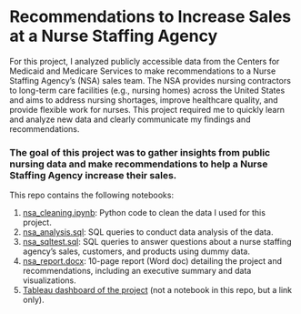 # Recommendations to Increase Sales at a Nurse Staffing Agency
For this project, I analyzed publicly accessible data from the Centers for Medicaid and Medicare Services to make recommendations to a Nurse Staffing Agency’s (NSA) sales team. The NSA provides nursing contractors to long-term care facilities (e.g., nursing homes) across the United States and aims to address nursing shortages, improve healthcare quality, and provide flexible work for nurses. This project required me to quickly learn and analyze new data and clearly communicate my findings and recommendations.

### The goal of this project was to gather insights from public nursing data and make recommendations to help a Nurse Staffing Agency increase their sales.

This repo contains the following notebooks:
1. [nsa_cleaning.ipynb](https://github.com/Ajoksy96/nurse-staffing-agency/blob/main/nsa_cleaning.ipynb): Python code to clean the data I used for this project.
2. [nsa_analysis.sql](https://github.com/Ajoksy96/nurse-staffing-agency/blob/main/nsa_analysis.sql): SQL queries to conduct data analysis of the data.
3. [nsa_sqltest.sql](https://github.com/Ajoksy96/nurse-staffing-agency/blob/main/nsa_sqltest.sql): SQL queries to answer questions about a nurse staffing agency’s sales, customers, and products using dummy data.
4. [nsa_report.docx](https://github.com/Ajoksy96/nurse-staffing-agency/blob/main/nsa_report.docx): 10-page report (Word doc) detailing the project and recommendations, including an executive summary and data visualizations.
5. [Tableau dashboard of the project](https://public.tableau.com/app/profile/adebisi.akinyemi/viz/Dashboard1_17345577466320/CAREFACILITIESDASHBOARD) (not a notebook in this repo, but a link only).
